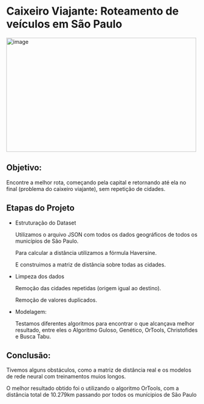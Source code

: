 # Caixeiro Viajante: Roteamento de veículos em São Paulo

<img src="https://github.com/user-attachments/assets/e41d4bf9-acc2-455d-8bf6-f7d947085221" alt="image" width="500" height="300">





## Objetivo: 
Encontre a melhor rota, começando pela capital e retornando até ela no final (problema do caixeiro viajante), sem repetição de cidades.

## Etapas do Projeto
- Estruturação do Dataset

  Utilizamos o arquivo JSON com todos os dados geográficos de todos os municípios de São Paulo.

  Para calcular a distância utilizamos a fórmula Haversine.

  E construimos a matriz de distância sobre todas as cidades.

- Limpeza dos dados

  Remoção das cidades repetidas (origem igual ao destino).

  Remoção de valores duplicados.

- Modelagem:

  Testamos diferentes algoritmos para encontrar o que alcançava melhor resultado, entre eles o Algoritmo Guloso, Genético, OrTools, Christofides e Busca Tabu.

## Conclusão:
  Tivemos alguns obstáculos, como a matriz de distância real e os modelos de rede neural com treinamentos muios longos.

  O melhor resultado obtido foi o utilizando o algoritmo OrTools, com a distância total de 10.279km passando por todos os munícipios de São Paulo


